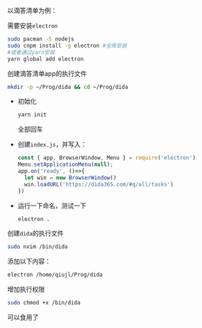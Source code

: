 以滴答清单为例：

需要安装`electron`

```bash
sudo pacman -S nodejs
sudo cnpm install -g electron #全局安装
#或者通过yarn安装
yarn global add electron
```

创建滴答清单app的执行文件

```bash
mkdir -p ~/Prog/dida && cd ~/Prog/dida
```

- 初始化

  ```bash
  yarn init
  ```

  全部回车

- 创建`index.js`，并写入：

  ```js
  const { app, BrowserWindow, Menu } = require('electron')
  Menu.setApplicationMenu(null);
  app.on('ready', ()=>{
  	let win = new BrowserWindow()
  	win.loadURL('https://dida365.com/#q/all/tasks')
  })
  ```

- 运行一下命名，测试一下

  ```bash
  electron .
  ```

创建`dida`的执行文件

```bash
sudo nvim /bin/dida
```

添加以下内容：

```bash
electron /home/qiujl/Prog/dida
```

增加执行权限

```bash
sudo chmod +x /bin/dida
```



可以食用了

